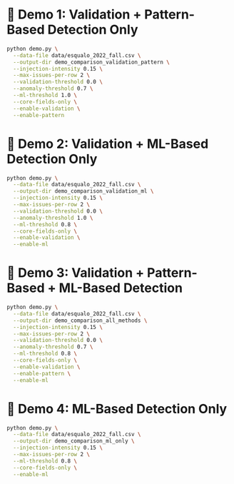# 🧪 Demo 1: Validation + Pattern-Based Detection Only

```bash
python demo.py \
  --data-file data/esqualo_2022_fall.csv \
  --output-dir demo_comparison_validation_pattern \
  --injection-intensity 0.15 \
  --max-issues-per-row 2 \
  --validation-threshold 0.0 \
  --anomaly-threshold 0.7 \
  --ml-threshold 1.0 \
  --core-fields-only \
  --enable-validation \
  --enable-pattern
```

# 🧪 Demo 2: Validation + ML-Based Detection Only

```bash
python demo.py \
  --data-file data/esqualo_2022_fall.csv \
  --output-dir demo_comparison_validation_ml \
  --injection-intensity 0.15 \
  --max-issues-per-row 2 \
  --validation-threshold 0.0 \
  --anomaly-threshold 1.0 \
  --ml-threshold 0.8 \
  --core-fields-only \
  --enable-validation \
  --enable-ml
```

# 🧪 Demo 3: Validation + Pattern-Based + ML-Based Detection

```bash
python demo.py \
  --data-file data/esqualo_2022_fall.csv \
  --output-dir demo_comparison_all_methods \
  --injection-intensity 0.15 \
  --max-issues-per-row 2 \
  --validation-threshold 0.0 \
  --anomaly-threshold 0.7 \
  --ml-threshold 0.8 \
  --core-fields-only \
  --enable-validation \
  --enable-pattern \
  --enable-ml
```

# 🧪 Demo 4: ML-Based Detection Only

```bash
python demo.py \
  --data-file data/esqualo_2022_fall.csv \
  --output-dir demo_comparison_ml_only \
  --injection-intensity 0.15 \
  --max-issues-per-row 2 \
  --ml-threshold 0.8 \
  --core-fields-only \
  --enable-ml
```